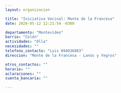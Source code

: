 ```yaml
---
layout: organizacion

title: "Iniciativa Vecinal: Monte de la Francesa"
date: 2020-05-12 12:21:54 -0300

departamento: "Montevideo"
barrio: "Colón"
actividades: "Olla"
necesidades: ""
telefono_contacto: "Luis 094036883"
direccion: "Monte de la Francesa - Lanús y Yegros"

otros_contactos: ""
horario: ""
aclaraciones: ""
cuenta_bancaria: ""

---
```

